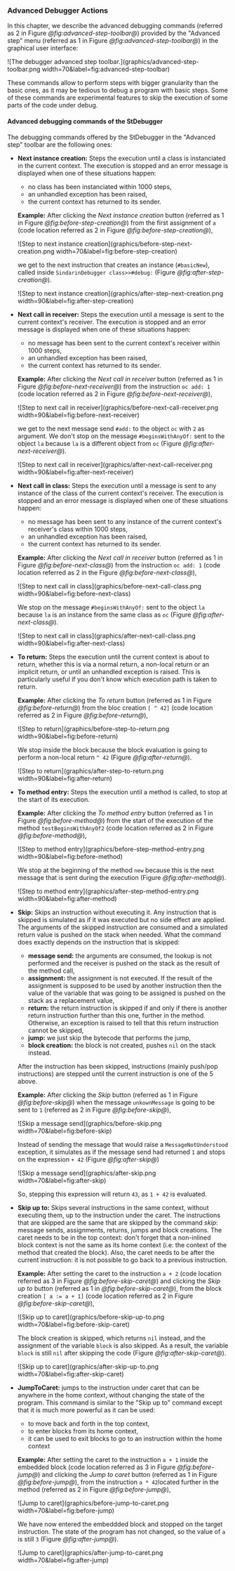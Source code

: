 ### Advanced Debugger Actions

In this chapter, we describe the advanced debugging commands (referred as 2 in Figure *@fig:advanced-step-toolbar@*) provided by the "Advanced step" menu (referred as 1 in Figure *@fig:advanced-step-toolbar@*) in the graphical user interface:

![The debugger advanced step toolbar.](graphics/advanced-step-toolbar.png width=70&label=fig:advanced-step-toolbar)


These commands allow to perform steps with bigger granularity than the basic ones, as it may be tedious to debug a program with basic steps.
Some of these commands are experimental features to skip the execution of some parts of the code under debug.

#### Advanced debugging commands of the StDebugger

The debugging commands offered by the StDebugger in the "Advanced step" toolbar are the following ones:

* **Next instance creation:** Steps the execution until a class is instanciated in the current context.
    The execution is stopped and an error message is displayed when one of these situations happen:
    - no class has been instanciated within 1000 steps,
    - an unhandled exception has been raised,
    - the current context has returned to its sender.

    **Example:** 
    After clicking the *Next instance creation* button (referred as 1 in Figure *@fig:before-step-creation@*) from the first assignment of `a` (code location referred as 2 in Figure *@fig:before-step-creation@*),

    ![Step to next instance creation](graphics/before-step-next-creation.png width=70&label=fig:before-step-creation)
    

    we get to the next instruction that creates an instance (`#basicNew`), called inside `SindarinDebugger class>>#debug:` (Figure *@fig:after-step-creation@*).

    ![Step to next instance creation](graphics/after-step-next-creation.png width=90&label=fig:after-step-creation)

* **Next call in receiver:** Steps the execution until a message is sent to the current context's receiver.
    The execution is stopped and an error message is displayed when one of these situations happen:
    - no message has been sent to the current context's receiver within 1000 steps,
    - an unhandled exception has been raised,
    - the current context has returned to its sender.

    **Example:**
    After clicking the *Next call in receiver* button (referred as 1 in Figure *@fig:before-next-receiver@*) from the instruction `oc add: 1` (code location referred as 2 in Figure *@fig:before-next-receiver@*),

    ![Step to next call in receiver](graphics/before-next-call-receiver.png width=90&label=fig:before-next-receiver)

    we get to the next message send `#add:` to the object `oc` with `2` as argument.
    We don't stop on the message `#beginsWithAnyOf:` sent to the object `la` because `la` is a different object from `oc` (Figure *@fig:after-next-receiver@*).

    ![Step to next call in receiver](graphics/after-next-call-receiver.png width=90&label=fig:after-next-receiver)

* **Next call in class:** Steps the execution until a message is sent to any instance of the class of the current context's receiver.
    The execution is stopped and an error message is displayed when one of these situations happen:
    - no message has been sent to any instance of the current context's receiver's class within 1000 steps,
    - an unhandled exception has been raised,
    - the current context has returned to its sender.

    **Example:**
    After clicking the *Next call in receiver* button (referred as 1 in Figure *@fig:before-next-class@*) from the instruction `oc add: 1` (code location referred as 2 in the Figure *@fig:before-next-class@*),

    ![Step to next call in class](graphics/before-next-call-class.png width=90&label=fig:before-next-class)

    We stop on the message `#beginsWithAnyOf:` sent to the object `la` because `la` is an instance from the same class as `oc` (Figure *@fig:after-next-class@*).

    ![Step to next call in class](graphics/after-next-call-class.png width=90&label=fig:after-next-class)


* **To return:** Steps the execution until the current context is about to return, whether this is via a normal return, a non-local return or an implicit return, or until an unhandled exception is raised.
    This is particularly useful if you don't know which execution path is taken to return.

    **Example:**
    After clicking the *To return* button (referred as 1 in Figure *@fig:before-return@*) from the bloc creation `[ ^ 42]` (code location referred as 2 in Figure *@fig:before-return@*),

    ![Step to return](graphics/before-step-to-return.png width=90&label=fig:before-return)

    We stop inside the block because the block evaluation is going to perform a non-local return `^ 42` (Figure *@fig:after-return@*).

    ![Step to return](graphics/after-step-to-return.png width=90&label=fig:after-return)
   

* **To method entry:** Steps the execution until a method is called, to stop at the start of its execution.

    **Example:**
    After clicking the *To method entry* button (referred as 1 in Figure *@fig:before-method@*) from the start of the execution of the method `testBeginsWithAnyOf2` (code location referred as 2 in Figure *@fig:before-method@*),

    ![Step to method entry](graphics/before-step-method-entry.png width=90&label=fig:before-method)

    We stop at the beginning of the method `new` because this is the next message that is sent during the execution (Figure *@fig:after-method@*).

    ![Step to method entry](graphics/after-step-method-entry.png width=90&label=fig:after-method)

* **Skip:** Skips an instruction without executing it. 
    Any instruction that is skipped is simulated as if it was executed but no side effect are applied. The arguments of the skipped instruction are consumed and a simulated return value is pushed on the stack when needed.
    What the command does exactly depends on the instruction that is skipped:

    - **message send:** the arguments are consumed, the lookup is not performed and the receiver is pushed on the stack as the result of the method call,
    - **assignment:** the assignment is not executed. If the result of the assignment is supposed to be used by another instruction then the value of the variable that was going to be assigned is pushed on the stack as a replacement value,
    - **return:** the return instruction is skipped if and only if there is another return instruction further than this one, further in the method. Otherwise, an exception is raised to tell that this return instruction cannot be skipped,
    - **jump:** we just skip the bytecode that performs the jump,
    - **block creation:** the block is not created, pushes `nil` on the stack instead.

    After the instruction has been skipped, instructions (mainly push/pop instructions) are stepped until the current instruction is one of the 5 above.

    **Example:**
    After clicking the *Skip* button (referred as 1 in Figure *@fig:before-skip@*) when the message `unkownMessage` is going to be sent to `1` (referred as 2 in Figure *@fig:before-skip@*),

    ![Skip a message send](graphics/before-skip.png width=70&label=fig:before-skip)

    Instead of sending the message that would raise a `MessageNotUnderstood` exception, it simulates as if the message send had returned `1` and stops on the expression `+ 42` (Figure *@fig:after-skip@*)

    ![Skip a message send](graphics/after-skip.png width=70&label=fig:after-skip)
    
    So, stepping this expression will return `43`, as `1 + 42` is evaluated.




* **Skip up to:** Skips several instructions in the same context, without executing them, up to the instruction under the caret.
    The instructions that are skipped are the same that are skipped by the command *skip*: message sends, assignments, returns, jumps and block creations.
    The caret needs to be in the top context: don't forget that a non-inlined block context is not the same as its home context (i.e: the context of the method that created the block).
    Also, the caret needs to be after the current instruction: it is not possible to go back to a previous instruction.

    **Example:**
    After setting the caret to the instruction `a + 2` (code location referred as 3 in Figure *@fig:before-skip-caret@*) and clicking the *Skip up to* button (referred as 1 in *@fig:before-skip-caret@*), from the block creation `[ a := a + 1]` (code location referred as 2 in Figure *@fig:before-skip-caret@*),

    ![Skip up to caret](graphics/before-skip-up-to.png width=70&label=fig:before-skip-caret)

    The block creation is skipped, which returns `nil` instead, and the assignment of the variable `block` is also skipped. As a result, the variable `block` is still `nil` after skipping the code (Figure *@fig:after-skip-caret@*).

    ![Skip up to caret](graphics/after-skip-up-to.png width=70&label=fig:after-skip-caret)

* **JumpToCaret:** jumps to the instruction under caret that can be anywhere in the home context, without changing the state of the program.
    This command is similar to the "Skip up to" command except that it is much more powerful as it can be used:
    - to move back and forth in the top context,
    - to enter blocks from its home context,
    - it can be used to exit blocks to go to an instruction within the home context

    **Example:**
    After setting the caret to the instruction `a + 1` inside the embedded block (code location referred as 3 in Figure *@fig:before-jump@*) and clicking the *Jump to caret* button (referred as 1 in Figure *@fig:before-jump@*), from the instruction `a * 42`located further in the method (referred as 2 in Figure *@fig:before-jump@*),

    ![Jump to caret](graphics/before-jump-to-caret.png width=70&label=fig:before-jump)

    We have now entered the embeddded block and stopped on the target instruction. The state of the program has not changed, so the value of `a` is still `3` (Figure *@fig:after-jump@*).

    ![Jump to caret](graphics/after-jump-to-caret.png width=70&label=fig:after-jump)




